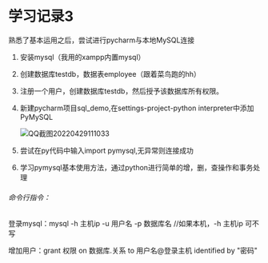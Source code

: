 # 学习记录3
熟悉了基本运用之后，尝试进行pycharm与本地MySQL连接

1. 安装mysql（我用的xampp内置mysql）

2. 创建数据库testdb，数据表employee（跟着菜鸟跑的hh）

3. 注册一个用户，创建数据库testdb，然后授予该数据库所有权限。

4. 新建pycharm项目sql_demo,在settings-project-python interpreter中添加 PyMySQL

   ![QQ截图20220429111033](D:\my_file\CS\github记录\学习记录3\QQ截图20220429111033.png)

5. 尝试在py代码中输入import pymysql,无异常则连接成功

6. 学习pymysql基本使用方法，通过python进行简单的增，删，查操作和事务处理

###### 命令行指令：

登录mysql：mysql -h 主机ip -u 用户名 -p 数据库名 //如果本机，-h 主机ip 可不写

增加用户：grant 权限 on 数据库.关系 to 用户名@登录主机 identified by "密码"

###### 